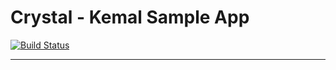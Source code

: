 Crystal - Kemal Sample App
===

[![Build Status](https://travis-ci.org/MisterBianco/Kemal-Crystal-Learning.svg?branch=master)](https://travis-ci.org/MisterBianco/Kemal-Crystal-Learning)

---
